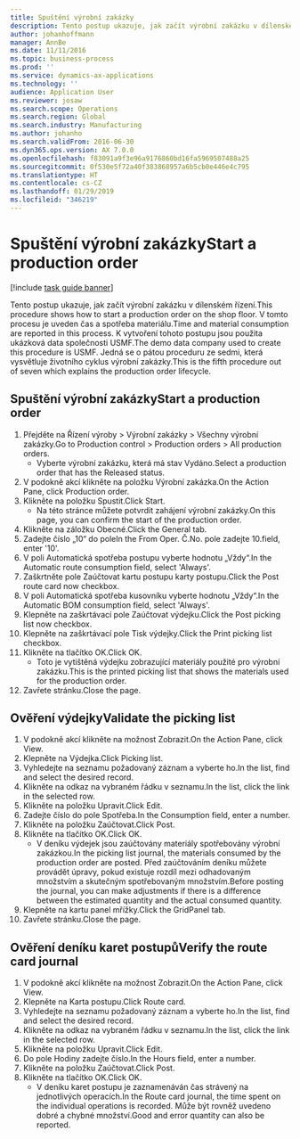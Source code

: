 ```yaml
---
title: Spuštění výrobní zakázky
description: Tento postup ukazuje, jak začít výrobní zakázku v dílenském řízení.
author: johanhoffmann
manager: AnnBe
ms.date: 11/11/2016
ms.topic: business-process
ms.prod: ''
ms.service: dynamics-ax-applications
ms.technology: ''
audience: Application User
ms.reviewer: josaw
ms.search.scope: Operations
ms.search.region: Global
ms.search.industry: Manufacturing
ms.author: johanho
ms.search.validFrom: 2016-06-30
ms.dyn365.ops.version: AX 7.0.0
ms.openlocfilehash: f83091a9f3e96a9176860bd16fa5969507488a25
ms.sourcegitcommit: 0f530e5f72a40f383868957a6b5cb0e446e4c795
ms.translationtype: HT
ms.contentlocale: cs-CZ
ms.lasthandoff: 01/29/2019
ms.locfileid: "346219"
---
```

# <a name="start-a-production-order"></a><span data-ttu-id="499d2-103">Spuštění výrobní zakázky</span><span class="sxs-lookup"><span data-stu-id="499d2-103">Start a production order</span></span>

[!include [task guide banner](../../includes/task-guide-banner.md)]

<span data-ttu-id="499d2-104">Tento postup ukazuje, jak začít výrobní zakázku v dílenském řízení.</span><span class="sxs-lookup"><span data-stu-id="499d2-104">This procedure shows how to start a production order on the shop floor.</span></span> <span data-ttu-id="499d2-105">V tomto procesu je uveden čas a spotřeba materiálu.</span><span class="sxs-lookup"><span data-stu-id="499d2-105">Time and material consumption are reported in this process.</span></span> <span data-ttu-id="499d2-106">K vytvoření tohoto postupu jsou použita ukázková data společnosti USMF.</span><span class="sxs-lookup"><span data-stu-id="499d2-106">The demo data company used to create this procedure is USMF.</span></span> <span data-ttu-id="499d2-107">Jedná se o pátou proceduru ze sedmi, která vysvětluje životního cyklus výrobní zakázky.</span><span class="sxs-lookup"><span data-stu-id="499d2-107">This is the fifth procedure out of seven which explains the production order lifecycle.</span></span>


## <a name="start-a-production-order"></a><span data-ttu-id="499d2-108">Spuštění výrobní zakázky</span><span class="sxs-lookup"><span data-stu-id="499d2-108">Start a production order</span></span>
1. <span data-ttu-id="499d2-109">Přejděte na Řízení výroby > Výrobní zakázky > Všechny výrobní zakázky.</span><span class="sxs-lookup"><span data-stu-id="499d2-109">Go to Production control > Production orders > All production orders.</span></span>
    * <span data-ttu-id="499d2-110">Vyberte výrobní zakázku, která má stav Vydáno.</span><span class="sxs-lookup"><span data-stu-id="499d2-110">Select a production order that has the Released status.</span></span>  
2. <span data-ttu-id="499d2-111">V podokně akcí klikněte na položku Výrobní zakázka.</span><span class="sxs-lookup"><span data-stu-id="499d2-111">On the Action Pane, click Production order.</span></span>
3. <span data-ttu-id="499d2-112">Klikněte na položku Spustit.</span><span class="sxs-lookup"><span data-stu-id="499d2-112">Click Start.</span></span>
    * <span data-ttu-id="499d2-113">Na této stránce můžete potvrdit zahájení výrobní zakázky.</span><span class="sxs-lookup"><span data-stu-id="499d2-113">On this page, you can confirm the start of the production order.</span></span>  
4. <span data-ttu-id="499d2-114">Klikněte na záložku Obecné.</span><span class="sxs-lookup"><span data-stu-id="499d2-114">Click the General tab.</span></span>
5. <span data-ttu-id="499d2-115">Zadejte číslo „10“ do pole</span><span class="sxs-lookup"><span data-stu-id="499d2-115">In the From Oper.</span></span> <span data-ttu-id="499d2-116">Č.</span><span class="sxs-lookup"><span data-stu-id="499d2-116">No.</span></span> <span data-ttu-id="499d2-117">pole zadejte 10.</span><span class="sxs-lookup"><span data-stu-id="499d2-117">field, enter '10'.</span></span>
6. <span data-ttu-id="499d2-118">V poli Automatická spotřeba postupu vyberte hodnotu „Vždy“.</span><span class="sxs-lookup"><span data-stu-id="499d2-118">In the Automatic route consumption field, select 'Always'.</span></span>
7. <span data-ttu-id="499d2-119">Zaškrtněte pole Zaúčtovat kartu postupu karty postupu.</span><span class="sxs-lookup"><span data-stu-id="499d2-119">Click the Post route card now checkbox.</span></span>
8. <span data-ttu-id="499d2-120">V poli Automatická spotřeba kusovníku vyberte hodnotu „Vždy“.</span><span class="sxs-lookup"><span data-stu-id="499d2-120">In the Automatic BOM consumption field, select 'Always'.</span></span>
9. <span data-ttu-id="499d2-121">Klepněte na zaškrtávací pole Zaúčtovat výdejku.</span><span class="sxs-lookup"><span data-stu-id="499d2-121">Click the Post picking list now checkbox.</span></span>
10. <span data-ttu-id="499d2-122">Klepněte na zaškrtávací pole Tisk výdejky.</span><span class="sxs-lookup"><span data-stu-id="499d2-122">Click the Print picking list checkbox.</span></span>
11. <span data-ttu-id="499d2-123">Klikněte na tlačítko OK.</span><span class="sxs-lookup"><span data-stu-id="499d2-123">Click OK.</span></span>
    * <span data-ttu-id="499d2-124">Toto je vytištěná výdejku zobrazující materiály použité pro výrobní zakázku.</span><span class="sxs-lookup"><span data-stu-id="499d2-124">This is the printed picking list that shows the materials used for the production order.</span></span>  
12. <span data-ttu-id="499d2-125">Zavřete stránku.</span><span class="sxs-lookup"><span data-stu-id="499d2-125">Close the page.</span></span>

## <a name="validate-the-picking-list"></a><span data-ttu-id="499d2-126">Ověření výdejky</span><span class="sxs-lookup"><span data-stu-id="499d2-126">Validate the picking list</span></span>
1. <span data-ttu-id="499d2-127">V podokně akcí klikněte na možnost Zobrazit.</span><span class="sxs-lookup"><span data-stu-id="499d2-127">On the Action Pane, click View.</span></span>
2. <span data-ttu-id="499d2-128">Klepněte na Výdejka.</span><span class="sxs-lookup"><span data-stu-id="499d2-128">Click Picking list.</span></span>
3. <span data-ttu-id="499d2-129">Vyhledejte na seznamu požadovaný záznam a vyberte ho.</span><span class="sxs-lookup"><span data-stu-id="499d2-129">In the list, find and select the desired record.</span></span>
4. <span data-ttu-id="499d2-130">Klikněte na odkaz na vybraném řádku v seznamu.</span><span class="sxs-lookup"><span data-stu-id="499d2-130">In the list, click the link in the selected row.</span></span>
5. <span data-ttu-id="499d2-131">Klikněte na položku Upravit.</span><span class="sxs-lookup"><span data-stu-id="499d2-131">Click Edit.</span></span>
6. <span data-ttu-id="499d2-132">Zadejte číslo do pole Spotřeba.</span><span class="sxs-lookup"><span data-stu-id="499d2-132">In the Consumption field, enter a number.</span></span>
7. <span data-ttu-id="499d2-133">Klikněte na položku Zaúčtovat.</span><span class="sxs-lookup"><span data-stu-id="499d2-133">Click Post.</span></span>
8. <span data-ttu-id="499d2-134">Klikněte na tlačítko OK.</span><span class="sxs-lookup"><span data-stu-id="499d2-134">Click OK.</span></span>
    * <span data-ttu-id="499d2-135">V deníku výdejek jsou zaúčtovány materiály spotřebovány výrobní zakázkou.</span><span class="sxs-lookup"><span data-stu-id="499d2-135">In the picking list journal, the materials consumed by the production order are posted.</span></span> <span data-ttu-id="499d2-136">Před zaúčtováním deníku můžete provádět úpravy, pokud existuje rozdíl mezi odhadovaným množstvím a skutečným spotřebovaným množstvím.</span><span class="sxs-lookup"><span data-stu-id="499d2-136">Before posting the journal, you can make adjustments if there is a difference between the estimated quantity and the actual consumed quantity.</span></span>  
9. <span data-ttu-id="499d2-137">Klepněte na kartu panel mřížky.</span><span class="sxs-lookup"><span data-stu-id="499d2-137">Click the GridPanel tab.</span></span>
10. <span data-ttu-id="499d2-138">Zavřete stránku.</span><span class="sxs-lookup"><span data-stu-id="499d2-138">Close the page.</span></span>

## <a name="verify-the-route-card-journal"></a><span data-ttu-id="499d2-139">Ověření deníku karet postupů</span><span class="sxs-lookup"><span data-stu-id="499d2-139">Verify the route card journal</span></span>
1. <span data-ttu-id="499d2-140">V podokně akcí klikněte na možnost Zobrazit.</span><span class="sxs-lookup"><span data-stu-id="499d2-140">On the Action Pane, click View.</span></span>
2. <span data-ttu-id="499d2-141">Klepněte na Karta postupu.</span><span class="sxs-lookup"><span data-stu-id="499d2-141">Click Route card.</span></span>
3. <span data-ttu-id="499d2-142">Vyhledejte na seznamu požadovaný záznam a vyberte ho.</span><span class="sxs-lookup"><span data-stu-id="499d2-142">In the list, find and select the desired record.</span></span>
4. <span data-ttu-id="499d2-143">Klikněte na odkaz na vybraném řádku v seznamu.</span><span class="sxs-lookup"><span data-stu-id="499d2-143">In the list, click the link in the selected row.</span></span>
5. <span data-ttu-id="499d2-144">Klikněte na položku Upravit.</span><span class="sxs-lookup"><span data-stu-id="499d2-144">Click Edit.</span></span>
6. <span data-ttu-id="499d2-145">Do pole Hodiny zadejte číslo.</span><span class="sxs-lookup"><span data-stu-id="499d2-145">In the Hours field, enter a number.</span></span>
7. <span data-ttu-id="499d2-146">Klikněte na položku Zaúčtovat.</span><span class="sxs-lookup"><span data-stu-id="499d2-146">Click Post.</span></span>
8. <span data-ttu-id="499d2-147">Klikněte na tlačítko OK.</span><span class="sxs-lookup"><span data-stu-id="499d2-147">Click OK.</span></span>
    * <span data-ttu-id="499d2-148">V deníku karet postupu je zaznamenáván čas strávený na jednotlivých operacích.</span><span class="sxs-lookup"><span data-stu-id="499d2-148">In the Route card journal, the time spent on the individual operations is recorded.</span></span> <span data-ttu-id="499d2-149">Může být rovněž uvedeno dobré a chybné množství.</span><span class="sxs-lookup"><span data-stu-id="499d2-149">Good and error quantity can also be reported.</span></span>  
